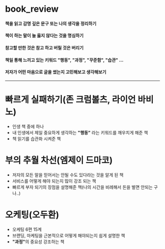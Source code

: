 # book_review

#### 책을 읽고 감명 깊은 문구 또는 나의 생각을 정리하기

#### 책이 하는 말이 늘 옳지 않다는 것을 명심하기

#### 참고할 만한 것은 참고 하고 버릴 것은 버리기

#### 책일 통해 느끼고 있는 키워드 "행동", "과정", "꾸준함", "습관" ...

#### 저자가 어떤 마음으로 글을 썼는지 고민해보고 생각해보기

---

# 빠르게 실패하기(존 크럼볼츠, 라이언 바비노)

- 인생 책 중에 하나
- 내 인생에서 제일 중요하게 생각하는 <strong>"행동"</strong> 라는 키워드를 깨우치게 해준 책
- 책 읽기를 습관화 시켜준 책

# 부의 추월 차선(엠제이 드마코)

- 저자의 모든 말을 믿어서는 안될 수도 있다라는 것을 알게 된 책
- 서비스를 어떻게 해야 되는지 많이 강조 되는 책
- 빠르게 부자 되기의 장점을 설명해준 책(나의 시간을 비례해서 돈을 벌면 안되는 구나..)

# 오케팅(오두환)

- 오케팅 6편 15계
- 브랜딩, 마케팅을 근본적으로 어떻게 해야되는지 쉽게 설명한 책
- <strong>"과정"</strong>의 중요성 강조하는 책
